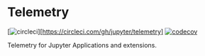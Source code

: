 # Telemetry

[![circleci](https://circleci.com/gh/jupyter/telemetry?style=shield)][https://circleci.com/gh/jupyter/telemetry]
[![codecov](https://codecov.io/gh/jupyter/telemetry/branch/master/graph/badge.svg)](https://codecov.io/gh/jupyter/telemetry)

Telemetry for Jupyter Applications and extensions.
